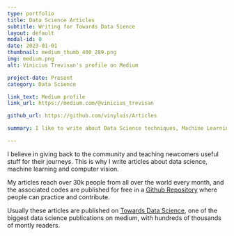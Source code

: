 ```yaml
---
type: portfolio
title: Data Science Articles
subtitle: Writing for Towards Data Sience
layout: default
modal-id: 0
date: 2023-01-01
thumbnail: medium_thumb_400_289.png
img: medium.png
alt: Vinicius Trevisan's profile on Medium

project-date: Present
category: Data Science

link_text: Medium profile
link_url: https://medium.com/@vinicius_trevisan

github_url: https://github.com/vinyluis/Articles

summary: I like to write about Data Science techniques, Machine Learning models, Deep Learning applied for image processing, and the career in Data Science. My articles reach around 30k people every month.

---
```


I believe in giving back to the community and teaching newcomers useful stuff for their journeys. This is why I write articles about data science, machine learning and computer vision. 

My articles reach over 30k people from all over the world every month, and the associated codes are published for free in a [Github Repository](https://github.com/vinyluis/Articles) where people can practice and contribute.

Usually these articles are published on [Towards Data Science](https://towardsdatascience.com/), one of the biggest data science publications on medium, with hundreds of thousands of montly readers. 